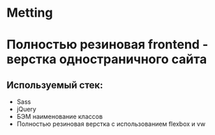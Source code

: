 # Metting

<h1>Полностью резиновая frontend - верстка одностраничного сайта</h1>
<h2>Используемый стек:</h2>
<ul>
	<li>Sass</li>
	<li>jQuery</li>
	<li>БЭМ наименование классов</li>
	<li>Полностью резиновая верстка с использованием flexbox и vw</li>
</ul>
